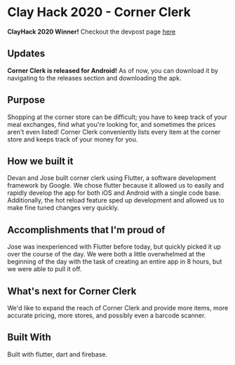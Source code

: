 # Clay Hack 2020 - Corner Clerk
**ClayHack 2020 Winner!** Checkout the devpost page [here](https://devpost.com/software/corner-clerk)

## Updates
**Corner Clerk is released for Android!** As of now, you can download it by navigating to the releases section and downloading the apk.

## Purpose
Shopping at the corner store can be difficult; you have to keep track of your meal exchanges, find what you're looking for, and sometimes the prices aren't even listed! Corner Clerk conveniently lists every item at the corner store and keeps track of your money for you.

## How we built it
Devan and Jose built corner clerk using Flutter, a software development framework by Google. We chose flutter because it allowed us to easily and rapidly develop the app for both iOS and Android with a single code base. Additionally, the hot reload feature sped up development and allowed us to make fine tuned changes very quickly.

## Accomplishments that I'm proud of
Jose was inexperienced with Flutter before today, but quickly picked it up over the course of the day. We were both a little overwhelmed at the beginning of the day with the task of creating an entire app in 8 hours, but we were able to pull it off.

## What's next for Corner Clerk
We'd like to expand the reach of Corner Clerk and provide more items, more accurate pricing, more stores, and possibly even a barcode scanner.

## Built With
Built with flutter, dart and firebase.
